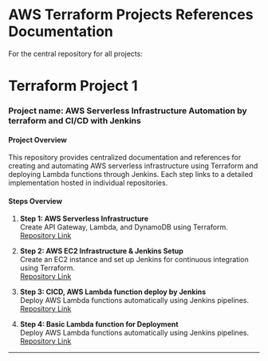 # AWS Terraform Projects References Documentation
For the central repository for all projects:  

# **Terraform Project 1**
### **Project name: AWS Serverless Infrastructure Automation by terraform and CI/CD with Jenkins**  



#### **Project Overview**  
This repository provides centralized documentation and references for creating and automating AWS serverless infrastructure using Terraform and deploying Lambda functions through Jenkins. Each step links to a detailed implementation hosted in individual repositories.



#### **Steps Overview**  

1. **Step 1: AWS Serverless Infrastructure**  
   Create API Gateway, Lambda, and DynamoDB using Terraform.  
   [Repository Link](https://github.com/arifhossen/aws-infra-terraform-apigateway-lambda-dynamodb)

2. **Step 2: AWS EC2 Infrastructure & Jenkins Setup**  
   Create an EC2 instance and set up Jenkins for continuous integration using Terraform.  
   [Repository Link](https://github.com/arifhossen/aws-ec2-infra-with-jenkins-setup-by-terraform)

3. **Step 3: CICD, AWS Lambda function deploy by Jenkins**  
   Deploy AWS Lambda functions automatically using Jenkins pipelines.  
   [Repository Link](#aws-lambda-deploy-by-jenkins-pipeline)

3. **Step 4: Basic Lambda function for Deployment**  
    Deploy AWS Lambda functions automatically using Jenkins pipelines.  
    [Repository Link](https://github.com/arifhossen/aws-lambda)

---

